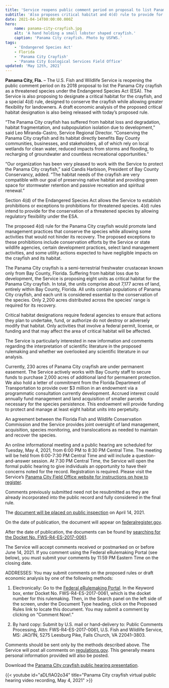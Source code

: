 ```yaml
---
title: 'Service reopens public comment period on proposal to list Panama City crayfish under Endangered Species Act'
subtitle: 'Also proposes critical habitat and 4(d) rule to provide for its conservation'
date: 2021-04-14T00:00:00.000Z
hero:
    name: panama-city-crayfish.jpg
    alt: 'A hand holding a small lobster shaped crayfish.'
    caption: 'Panama City crayfish. Photo by USFWS.'
tags:
    - 'Endangered Species Act'
    - Florida
    - 'Panama City Crayfish'
    - 'Panama City Ecological Services Field Office'
updated: 'May 12th, 2021'
---
```


**Panama City, Fla.** – The U.S. Fish and Wildlife Service is reopening the public comment period on its 2018 proposal to list the Panama City crayfish as a threatened species under the Endangered Species Act (ESA). The Service is also proposing to designate a critical habitat for the crayfish, and a special 4(d) rule, designed to conserve the crayfish while allowing greater flexibility for landowners. A draft economic analysis of the proposed critical habitat designation is also being released with today’s proposed rule.

“The Panama City crayfish has suffered from habitat loss and degradation, habitat fragmentation, and subpopulation isolation due to development,” said Leo Miranda-Castro, Service Regional Director. “Conserving the Panama City crayfish and its habitat directly benefits Bay County communities, businesses, and stakeholders, all of which rely on local wetlands for clean water, reduced impacts from storms and flooding, to recharging of groundwater and countless recreational opportunities.”

“Our organization has been very pleased to work with the Service to protect the Panama City crayfish,” said Candis Harbison, President of Bay County Conservancy, added. “The habitat needs of the crayfish are very compatible with our goal of preserving native habitat and providing green space for stormwater retention and passive recreation and spiritual renewal.”

Section 4(d) of the Endangered Species Act allows the Service to establish prohibitions or exceptions to prohibitions for threatened species. 4(d) rules intend to provide for the conservation of a threatened species by allowing regulatory flexibility under the ESA.

The proposed 4(d) rule for the Panama City crayfish would promote land management practices that conserve the species while allowing some activities that would not hinder its recovery. The proposed exceptions to these prohibitions include conservation efforts by the Service or state wildlife agencies, certain development practices, select land management activities, and some utility actions expected to have negligible impacts on the crayfish and its habitat.

The Panama City crayfish is a semi-terrestrial freshwater crustacean known only from Bay County, Florida. Suffering from habitat loss due to development, the Service is proposing eight units as critical habitat for the Panama City crayfish. In total, the units comprise about 7,177 acres of land, entirely within Bay County, Florida. All units contain populations of Panama City crayfish, and each unit is considered essential to the conservation of the species. Only 2,200 acres distributed across the species’ range is required for its recovery.

Critical habitat designations require federal agencies to ensure that actions they plan to undertake, fund, or authorize do not destroy or adversely modify that habitat. Only activities that involve a federal permit, license, or funding and that may affect the area of critical habitat will be affected.

The Service is particularly interested in new information and comments regarding the interpretation of scientific literature in the proposed rulemaking and whether we overlooked any scientific literature in our analysis.

Currently, 230 acres of Panama City crayfish are under permanent easement. The Service actively works with Bay County staff to secure funds to purchase 2,000 acres of additional land for permanent protection.  We also hold a letter of commitment from the Florida Department of Transportation to provide over $3 million in an endowment via a programmatic consultation currently development. Accrued interest could annually fund management and land acquisition of smaller parcels necessary for the species persistence. This endowment will provide funding to protect and manage at least eight habitat units into perpetuity.

An agreement between the Florida Fish and Wildlife Conservation Commission and the Service provides joint oversight of land management, acquisition, species monitoring, and translocations as needed to maintain and recover the species.

An online informational meeting and a public hearing are scheduled for Tuesday, May 4, 2021, from 6:00 PM to 8:30 PM Central Time. The meeting will be held from 6:00-7:30 PM Central Time and will include a question-and-answer session. At 7:30 PM Central Time, the Service will open the formal public hearing to give individuals an opportunity to have their concerns noted for the record. Registration is required. Please visit the Service’s [Panama City Field Office website for instructions on how to register](https://www.fws.gov/panamacity/panama-city-public-hearing.html).

Comments previously submitted need not be resubmitted as they are already incorporated into the public record and fully considered in the final rule.

The [document will be placed on public inspection](https://www.federalregister.gov/public-inspection.) on April 14, 2021.

On the date of publication, the document will appear on [federalregister.gov](https://www.federalregister.gov/documents/current).

After the date of publication, the documents can be found by [searching for the Docket No. FWS-R4-ES-2017-0061](https://www.gpo.gov/fdsys/browse/collection.action?collectionCode=FR).

The Service will accept comments received or postmarked on or before June 14, 2021.  If you comment using the Federal eRulemaking Portal (see below), you must submit your comments by 11:59  PM Eastern Time on the closing date.

ADDRESSES: You may submit comments on the proposed rules or draft economic analysis by one of the following methods:

1.  Electronically:  Go to the [Federal eRulemaking Portal](https://www.regulations.gov). In the Keyword box, enter Docket No. FWS-R4-ES-2017-0061, which is the docket number for this rulemaking. Then, in the Search panel on the left side of the screen, under the Document Type heading, click on the Proposed Rules link to locate this document. You may submit a comment by clicking on “Comment Now!.”

2. By hard copy: Submit by U.S. mail or hand-delivery to: Public Comments Processing, Attn: FWS-R4-ES-2017-0061, U.S. Fish and Wildlife Service, MS: JAO/1N, 5275 Leesburg Pike, Falls Church, VA 22041–3803.

Comments should be sent only by the methods described above. The Service will post all comments on [regulations.gov](https://www.regulations.gov). This generally means personal information provided will also be posted.

Download the [Panama City crayfish public hearing presentation](https://www.fws.gov/panamacity/resources/pdf/panama-city-crayfish-public-hearing-presentation.pdf).

{{< youtube id="aDLfIAO2o34" title="Panama City crayfish virtual public hearing video recording, May 4, 2021" >}}